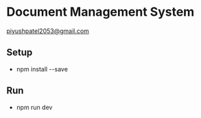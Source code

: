 # Document Management System
piyushpatel2053@gmail.com

## Setup 
- npm install --save

## Run
- npm run dev
